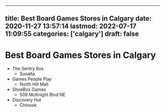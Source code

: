 
---
title: Best Board Games Stores in Calgary
date: 2020-11-27 13:57:14
lastmod: 2022-07-17 11:09:55
categories: ['calgary']
draft: false
---


# Best Board Games Stores in Calgary
* The Sentry Box
	* Sunalta
* Games People Play
	* North Hill Mall
* ShoeBox Games
	* 509 McKnight Blvd NE
* Discovery Hut
	* Chinook

<!-- #public #calgary -->

<!-- {BearID:76AEE7DE-880C-4DFE-805D-F9587470AD96-11900-00030C9660171DAF} -->
